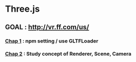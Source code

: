 # Three.js
## GOAL : http://vr.ff.com/us/

### <a href="https://github.com/jaero0725/ThreeJsStudy/tree/main/chap01" >Chap 1</a> : npm setting / use GLTFLoader
### <a href="https://github.com/jaero0725/ThreeJsStudy/tree/main/chap02" >Chap 2</a> : Study concept of Renderer, Scene, Camera 
